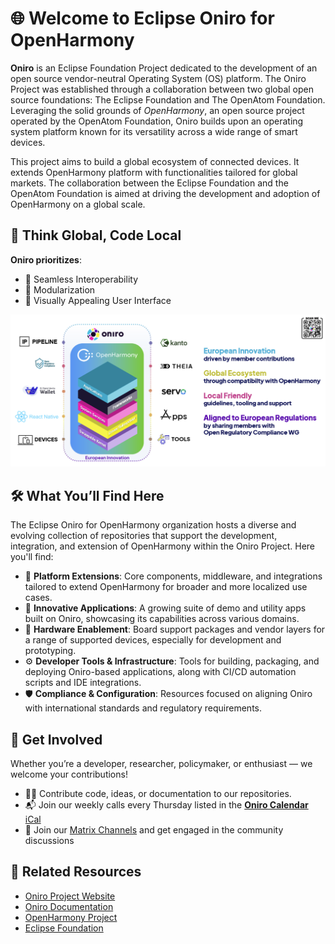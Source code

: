 # 🌐 Welcome to Eclipse Oniro for OpenHarmony

**Oniro** is an Eclipse Foundation Project dedicated to the development of an open source vendor-neutral Operating System (OS) platform. The Oniro Project was established through a collaboration between two global open source foundations: The Eclipse Foundation and The OpenAtom Foundation. Leveraging the solid grounds of *OpenHarmony*, an open source project operated by the OpenAtom Foundation, Oniro builds upon an operating system platform known for its versatility across a wide range of smart devices.

This project aims to build a global ecosystem of connected devices. It extends OpenHarmony platform with functionalities tailored for global markets. The collaboration between the Eclipse Foundation and the OpenAtom Foundation is aimed at driving the development and adoption of OpenHarmony on a global scale.

## 🚀 Think Global, Code Local


**Oniro prioritizes**: 
- 🔗 Seamless Interoperability
- 🧩 Modularization
- 🎨 Visually Appealing User Interface

<img src="images/archOniro.png" alt="Oniro High level architecture which includes a reference to OpenHarmony" style="width:700px;"/>

## 🛠 What You’ll Find Here

The Eclipse Oniro for OpenHarmony organization hosts a diverse and evolving collection of repositories that support the development, integration, and extension of OpenHarmony within the Oniro Project. Here you'll find:

* 🧩 **Platform Extensions**: Core components, middleware, and integrations tailored to extend OpenHarmony for broader and more localized use cases.
* 🧪 **Innovative Applications**: A growing suite of demo and utility apps built on Oniro, showcasing its capabilities across various domains.
* 🔧 **Hardware Enablement**: Board support packages and vendor layers for a range of supported devices, especially for development and prototyping.
* ⚙️ **Developer Tools & Infrastructure**: Tools for building, packaging, and deploying Oniro-based applications, along with CI/CD automation scripts and IDE integrations.
* 🛡 **Compliance & Configuration**: Resources focused on aligning Oniro with international standards and regulatory requirements.

## 📣 Get Involved

Whether you’re a developer, researcher, policymaker, or enthusiast — we welcome your contributions!

- 🧑‍💻 Contribute code, ideas, or documentation to our repositories.
- 📬 Join our weekly calls every Thursday listed in the [**Oniro Calendar**](https://calendar.google.com/calendar/embed?src=c_d73vnjj36rufvora32gdfc8508%40group.calendar.google.com&ctz=Europe%2FParis) [iCal](https://calendar.google.com/calendar/ical/c_d73vnjj36rufvora32gdfc8508%40group.calendar.google.com/public/basic.ics)
- 📢 Join our [Matrix Channels](https://chat.eclipse.org/#/room/#oniro:matrix.eclipse.org) and get engaged in the community discussions 

## 🔗 Related Resources

- [Oniro Project Website](https://oniroproject.org)
- [Oniro Documentation](https://docs.oniroproject.org/)
- [OpenHarmony Project](https://www.openharmony.cn/)
- [Eclipse Foundation](https://www.eclipse.org/)
